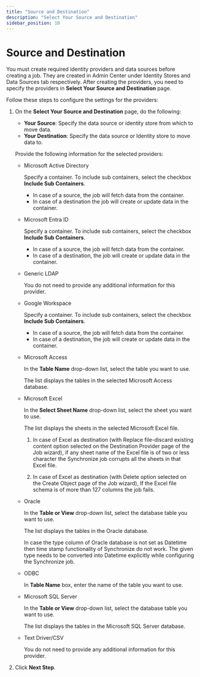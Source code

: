 ```yaml
---
title: "Source and Destination"
description: "Select Your Source and Destination"
sidebar_position: 10
---
```


# Source and Destination

You must create required identity providers and data sources before creating a job. They are created
in Admin Center under Identity Stores and Data Sources tab respectively. After creating the
providers, you need to specify the providers in **Select Your Source and Destination** page.

Follow these steps to configure the settings for the providers:

1. On the **Select Your Source and Destination** page, do the following:

    - **Your Source**: Specify the data source or identity store from which to move data.
    - **Your Destination**: Specify the data source or Identity store to move data to.

    Provide the following information for the selected providers:

    - Microsoft Active Directory

        Specify a container. To include sub containers, select the checkbox **Include Sub
        Containers**.

        - In case of a source, the job will fetch data from the container.
        - In case of a destination the job will create or update data in the container.

    - Microsoft Entra ID

        Specify a container. To include sub containers, select the checkbox **Include Sub
        Containers**.

        - In case of a source, the job will fetch data from the container.
        - In case of a destination, the job will create or update data in the container.

    - Generic LDAP

        You do not need to provide any additional information for this provider.

    - Google Workspace

        Specify a container. To include sub containers, select the checkbox **Include Sub
        Containers**.

        - In case of a source, the job will fetch data from the container.
        - In case of a destination, the job will create or update data in the container.

    - Microsoft Access

        In the **Table Name** drop-down list, select the table you want to use.

        The list displays the tables in the selected Microsoft Access database.

    - Microsoft Excel

        In the **Select Sheet Name** drop-down list, select the sheet you want to use.

        The list displays the sheets in the selected Microsoft Excel file.

        1. In case of Excel as destination (with Replace file-discard existing content option
           selected on the Destination Provider page of the Job wizard), if any sheet name of the
           Excel file is of two or less character the Synchronize job corrupts all the sheets in
           that Excel file.

        2. In case of Excel as destination (with Delete option selected on the Create Object page of
           the Job wizard), If the Excel file schema is of more than 127 columns the job fails.

    - Oracle

        In the **Table or View** drop-down list, select the database table you want to use.

        The list displays the tables in the Oracle database.

        In case the type column of Oracle database is not set as Datetime then time stamp
        functionality of Synchronize do not work. The given type needs to be converted into Datetime
        explicitly while configuring the Synchronize job.

    - ODBC

        In **Table Name** box, enter the name of the table you want to use.

    - Microsoft SQL Server

        In the **Table or View** drop-down list, select the database table you want to use.

        The list displays the tables in the Microsoft SQL Server database.

    - Text Driver/CSV

        You do not need to provide any additional information for this provider.

2. Click **Next Step**.
